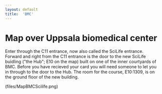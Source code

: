 ```yaml
---
layout: default
title:  'BMC'
---
```


# Map over Uppsala biomedical center

Enter through the C11 entrance, now also called the SciLife entrance. Forward and right from the C11 entrance is the door to the new SciLife buidling ("the Hub"; E10 on the map) built on one of the inner courtyards of BMC. Before you have recieved your card you will need someone to let you in through to the door to the Hub. The room for the course, E10:1309, is on the ground floor of the new building.

(files/MapBMCScilife.png)